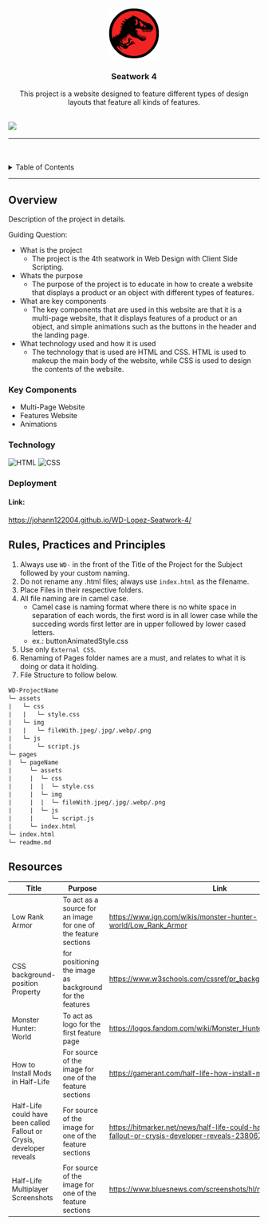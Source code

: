 <a name="readme-top">

<br/>

<br />
<div align="center">
  <a href="https://github.com/johann122004/">
  <!-- TODO: If you want to add logo or banner you can add it here -->
    <img src="./assets/img/mark-down-logo.png" alt="logo" width="100" height="100">
  </a>
<!-- TODO: Change Title to the name of the title of your Project -->
  <h3 align="center">Seatwork 4</h3>
</div>
<!-- TODO: Make a short description -->
<div align="center">
  This project is a website designed to feature different types of design layouts that feature all kinds of features.
</div>

<br />

<!-- TODO: Change the zyx-0314 into your github username  -->
<!-- TODO: Change the WD-Template-Project into the same name of your folder -->
![](https://visit-counter.vercel.app/counter.png?page=johann122004/WD-Lopez-Seatwork-4)

---

<br />
<br />

<!-- TODO: If you want to add more layers for your readme -->
<details>
  <summary>Table of Contents</summary>
  <ol>
    <li>
      <a href="#overview">Overview</a>
      <ol>
        <li>
          <a href="#key-components">Key Components</a>
        </li>
        <li>
          <a href="#technology">Technology</a>
        </li>
        <li>
          <a href="#deployment">Deployment</a>
        </li>
      </ol>
    </li>
    <li>
      <a href="#rule,-practices-and-principles">Rules, Practices and Principles</a>
    </li>
    <li>
      <a href="#resources">Resources</a>
    </li>
  </ol>
</details>

---

## Overview

<!-- TODO: To be changed -->
<!-- The following are just sample -->
Description of the project in details.

Guiding Question:
- What is the project
  - The project is the 4th seatwork in Web Design with Client Side Scripting.
- Whats the purpose
  - The purpose of the project is to educate in how to create a website that displays a product or an object with different types of features.
- What are key components
  - The key components that are used in this website are that it is a multi-page website, that it displays features of a product or an object, and simple animations such as the buttons in the header and the landing page.
- What technology used and how it is used
  - The technology that is used are HTML and CSS. HTML is used to makeup the main body of the website, while CSS is used to design the contents of the website.

### Key Components
<!-- TODO: List of Key Components -->
<!-- The following are just sample -->
- Multi-Page Website
- Features Website
- Animations

### Technology
<!-- TODO: List of Technology Used -->
![HTML](https://img.shields.io/badge/HTML-E34F26?style=for-the-badge&logo=html5&logoColor=white)
![CSS](https://img.shields.io/badge/CSS-1572B6?style=for-the-badge&logo=css3&logoColor=white)

### Deployment
#### Link:

https://johann122004.github.io/WD-Lopez-Seatwork-4/

## Rules, Practices and Principles
1. Always use `WD-` in the front of the Title of the Project for the Subject followed by your custom naming.
2. Do not rename any .html files; always use `index.html` as the filename.
3. Place Files in their respective folders.
4. All file naming are in camel case.
   - Camel case is naming format where there is no white space in separation of each words, the first word is in all lower case while the succeding words first letter are in upper followed by lower cased letters.
   - ex.: buttonAnimatedStyle.css
5. Use only `External CSS`.
6. Renaming of Pages folder names are a must, and relates to what it is doing or data it holding.
7. File Structure to follow below.

```
WD-ProjectName
└─ assets
|   └─ css
|   |   └─ style.css
|   └─ img
|   |   └─ fileWith.jpeg/.jpg/.webp/.png
|   └─ js
|       └─ script.js
└─ pages
|  └─ pageName
|     └─ assets
|     |  └─ css
|     |  |  └─ style.css
|     |  └─ img
|     |  |  └─ fileWith.jpeg/.jpg/.webp/.png
|     |  └─ js
|     |     └─ script.js
|     └─ index.html
└─ index.html
└─ readme.md
```

## Resources

<!-- TODO: Add References -->
| Title | Purpose | Link |
|-|-|-|
| Low Rank Armor | To act as a source for an image for one of the feature sections | https://www.ign.com/wikis/monster-hunter-world/Low_Rank_Armor |
| CSS background-position Property |for positioning the image as background for the features | https://www.w3schools.com/cssref/pr_background-position.php |
| Monster Hunter: World | To act as logo for the first feature page | https://logos.fandom.com/wiki/Monster_Hunter:_World |
| How to Install Mods in Half-Life | For source of the image for one of the feature sections | https://gamerant.com/half-life-how-install-mods/ |
| Half-Life could have been called Fallout or Crysis, developer reveals | For source of the image for one of the feature sections | https://hitmarker.net/news/half-life-could-have-been-called-fallout-or-crysis-developer-reveals-2380671 |
| Half-Life Multiplayer Screenshots | For source of the image for one of the feature sections | https://www.bluesnews.com/screenshots/hl/multiplayer/shot1.html |
